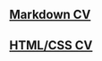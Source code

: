 ## [Markdown CV](https://alextufeng.github.io/rsschool-cv/cv)

## [HTML/CSS CV](https://alextufeng.github.io/rsschool-cv/)